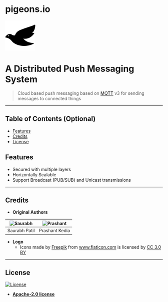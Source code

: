 # pigeons.io
![pigeons logo](logo.png?raw=true&s=128 "Title")

# A Distributed Push Messaging System

> Cloud based push messaging based on <a href="http://mqtt.org/">MQTT</a> v3 for sending messages to connected things

---

## Table of Contents (Optional)

- [Features](#features)
- [Credits](#credits)
- [License](#license)

## Features
- Secured with multiple layers
- Horizontally Scalable
- Support Broadcast (PUB/SUB) and Unicast transmissions

---

## Credits
- **Original Authors**
    
| <img src="https://imgur.com/CzV0Jn0.jpg" alt="Saurabh" width="100" height="100">  |  <img src="https://imgur.com/yyHQUH5.jpg" alt="Prashant" width="100" height="100"> |
|:---:|:---:|
Saurabh Patil | Prashant Kedia

- **Logo**
    - Icons made by <a href="https://www.freepik.com/" title="Freepik">Freepik</a> from <a href="https://www.flaticon.com/" title="Flaticon">www.flaticon.com</a> is licensed by <a href="http://creativecommons.org/licenses/by/3.0/" title="Creative Commons BY 3.0" target="_blank">CC 3.0 BY</a>

---

## License

[![License](https://img.shields.io/badge/License-Apache%202.0-blue.svg)](https://opensource.org/licenses/Apache-2.0)

- **[Apache-2.0 license](https://www.apache.org/licenses/LICENSE-2.0)**
